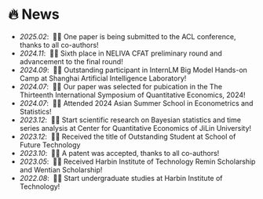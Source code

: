 # 🔥 News

- *2025.02*: &nbsp;🎉🎉 One paper is being submitted to the ACL conference, thanks to all co-authors!
- *2024.11*: &nbsp;🎉🎉 Sixth place in NELIVA CFAT preliminary round and advancement to the final round!
- *2024.09*: &nbsp;🎉🎉 Outstanding participant in InternLM Big Model Hands-on Camp at Shanghai Artificial Intelligence Laboratory!
- *2024.07*: &nbsp;🎉🎉 Our paper was selected for pubication in the The Thirteenth International Symposium of Quantitative Economics, 2024!
- *2024.07*: &nbsp;🎉🎉 Attended 2024 Asian Summer School in Econometrics and Statistics!
- *2023.12*: &nbsp;🎉🎉 Start scientific research on Bayesian statistics and time series analysis at Center for Quantitative Economics of JiLin University!
- *2023.12*: &nbsp;🎉🎉 Received the title of Outstanding Student at  School of Future Technology
- *2023.10*: &nbsp;🎉🎉 A patent was accepted, thanks to all co-authors!
- *2023.05*: &nbsp;🎉🎉 Received Harbin Institute of Technology Remin Scholarship and Wentian Scholarship!
- *2022.08*: &nbsp;🎉🎉 Start undergraduate studies at Harbin Institute of Technology!
